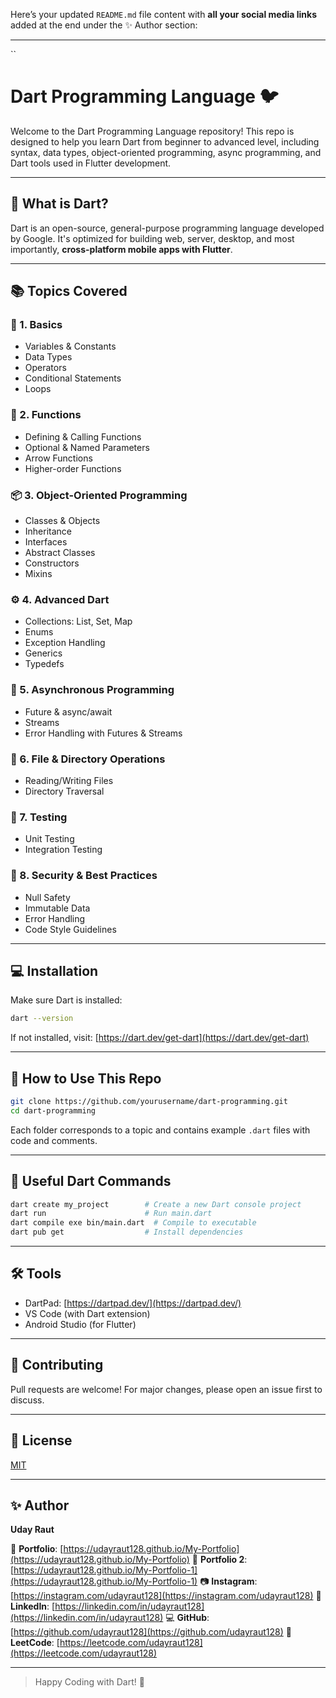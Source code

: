 Here’s your updated `README.md` file content with **all your social media links** added at the end under the ✨ Author section:

---

``
# Dart Programming Language 🐦

Welcome to the Dart Programming Language repository! This repo is designed to help you learn Dart from beginner to advanced level, including syntax, data types, object-oriented programming, async programming, and Dart tools used in Flutter development.

---

## 🚀 What is Dart?

Dart is an open-source, general-purpose programming language developed by Google. It's optimized for building web, server, desktop, and most importantly, **cross-platform mobile apps with Flutter**.

---

## 📚 Topics Covered

### 🧱 1. Basics
- Variables & Constants
- Data Types
- Operators
- Conditional Statements
- Loops

### 🧰 2. Functions
- Defining & Calling Functions
- Optional & Named Parameters
- Arrow Functions
- Higher-order Functions

### 📦 3. Object-Oriented Programming
- Classes & Objects
- Inheritance
- Interfaces
- Abstract Classes
- Constructors
- Mixins

### ⚙️ 4. Advanced Dart
- Collections: List, Set, Map
- Enums
- Exception Handling
- Generics
- Typedefs

### 🧵 5. Asynchronous Programming
- Future & async/await
- Streams
- Error Handling with Futures & Streams

### 📁 6. File & Directory Operations
- Reading/Writing Files
- Directory Traversal

### 🧪 7. Testing
- Unit Testing
- Integration Testing

### 🔐 8. Security & Best Practices
- Null Safety
- Immutable Data
- Error Handling
- Code Style Guidelines

---

## 💻 Installation

Make sure Dart is installed:

```bash
dart --version
````

If not installed, visit: [https://dart.dev/get-dart](https://dart.dev/get-dart)

---

## 🧠 How to Use This Repo

```bash
git clone https://github.com/yourusername/dart-programming.git
cd dart-programming
```

Each folder corresponds to a topic and contains example `.dart` files with code and comments.

---

## 📌 Useful Dart Commands

```bash
dart create my_project        # Create a new Dart console project
dart run                      # Run main.dart
dart compile exe bin/main.dart  # Compile to executable
dart pub get                  # Install dependencies
```

---

## 🛠 Tools

* DartPad: [https://dartpad.dev/](https://dartpad.dev/)
* VS Code (with Dart extension)
* Android Studio (for Flutter)

---

## 🙌 Contributing

Pull requests are welcome! For major changes, please open an issue first to discuss.

---

## 📄 License

[MIT](LICENSE)

---

## ✨ Author

**Uday Raut**

📱 **Portfolio**: [https://udayraut128.github.io/My-Portfolio](https://udayraut128.github.io/My-Portfolio)
📱 **Portfolio 2**: [https://udayraut128.github.io/My-Portfolio-1](https://udayraut128.github.io/My-Portfolio-1)
📷 **Instagram**: [https://instagram.com/udayraut128](https://instagram.com/udayraut128)
💼 **LinkedIn**: [https://linkedin.com/in/udayraut128](https://linkedin.com/in/udayraut128)
💻 **GitHub**: [https://github.com/udayraut128](https://github.com/udayraut128)
🧠 **LeetCode**: [https://leetcode.com/udayraut128](https://leetcode.com/udayraut128)

---

> Happy Coding with Dart! 🚀

```

 
